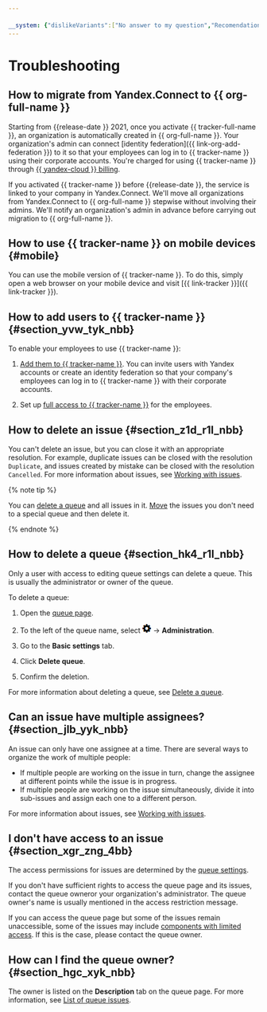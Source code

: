 ```yaml
---

__system: {"dislikeVariants":["No answer to my question","Recomendations didn't help","The content doesn't match title","Other"]}
---
```

# Troubleshooting


## How to migrate from Yandex.Connect to {{ org-full-name }}

Starting from {{release-date }} 2021, once you activate {{ tracker-full-name }}, an organization is automatically created in {{ org-full-name }}. Your organization's admin can connect [identity federation]({{ link-org-add-federation }}) to it so that your employees can log in to {{ tracker-name }} using their corporate accounts. You're charged for using {{ tracker-name }} through [{{ yandex-cloud }} billing](../billing/index.yaml).

If you activated {{ tracker-name }} before {{release-date }}, the service is linked to your company in Yandex.Connect. We'll move all organizations from Yandex.Connect to {{ org-full-name }} stepwise without involving their admins. We'll notify an organization's admin in advance before carrying out migration to {{ org-full-name }}.

## How to use {{ tracker-name }} on mobile devices {#mobile}

You can use the mobile version of {{ tracker-name }}. To do this, simply open a web browser on your mobile device and visit [{{ link-tracker }}]({{ link-tracker }}).


## How to add users to {{ tracker-name }} {#section_yvw_tyk_nbb}

To enable your employees to use {{ tracker-name }}:

1. [Add them to {{ tracker-name }}](enable-tracker.md#add-users). You can invite users with Yandex accounts or create an identity federation so that your company's employees can log in to {{ tracker-name }} with their corporate accounts.

1. Set up [full access to {{ tracker-name }}](enable-tracker.md#access) for the employees.

## How to delete an issue {#section_z1d_r1l_nbb}

You can&apos;t delete an issue, but you can close it with an appropriate resolution. For example, duplicate issues can be closed with the resolution `Duplicate`, and issues created by mistake can be closed with the resolution `Cancelled`. For more information about issues, see [Working with issues](user/ticket-in-progress.md).


{% note tip %}

You can [delete a queue](manager/delete-queue.md) and all issues in it. [Move](user/edit-ticket.md#section_xwx_qpn_jz) the issues you don't need to a special queue and then delete it.

{% endnote %}


## How to delete a queue {#section_hk4_r1l_nbb}

Only a user with access to editing queue settings can delete a queue. This is usually the administrator or owner of the queue.

To delete a queue:

1. Open the [queue page](user/queue.md).

1. To the left of the queue name, select ![](../_assets/tracker/icon-settings.png) → **Administration**.

1. Go to the **Basic settings** tab.

1. Click **Delete queue**.

1. Confirm the deletion.

For more information about deleting a queue, see [Delete a queue](manager/delete-queue.md).

## Can an issue have multiple assignees? {#section_jlb_yyk_nbb}

An issue can only have one assignee at a time. There are several ways to organize the work of multiple people:

- If multiple people are working on the issue in turn, change the assignee at different points while the issue is in progress.
- If multiple people are working on the issue simultaneously, divide it into sub-issues and assign each one to a different person.

For more information about issues, see [Working with issues](user/ticket-in-progress.md).

## I don't have access to an issue {#section_xgr_zng_4bb}

The access permissions for issues are determined by the [queue settings](manager/queue-access.md).

If you don't have sufficient rights to access the queue page and its issues, contact the queue owneror your organization's administrator. The queue owner's name is usually mentioned in the access restriction message.

If you can access the queue page but some of the issues remain unaccessible, some of the issues may include [components with limited access](manager/queue-access.md#section_tbh_cs5_qbb). If this is the case, please contact the queue owner.

## How can I find the queue owner? {#section_hgc_xyk_nbb}

The owner is listed on the **Description** tab on the queue page. For more information, see [List of queue issues](user/queue.md).